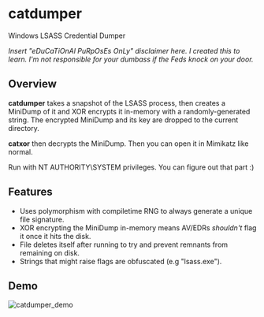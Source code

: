 # catdumper
Windows LSASS Credential Dumper

*Insert "eDuCaTiOnAl PuRpOsEs OnLy" disclaimer here. I created this to learn. I'm not responsible for your dumbass if the Feds knock on your door.*

## Overview

**catdumper** takes a snapshot of the LSASS process, then creates a MiniDump of it and XOR encrypts it in-memory with a randomly-generated string.
The encrypted MiniDump and its key are dropped to the current directory.

**catxor** then decrypts the MiniDump. Then you can open it in Mimikatz like normal.

Run with NT AUTHORITY\SYSTEM privileges. You can figure out that part :)

## Features

- Uses polymorphism with compiletime RNG to always generate a unique file signature.
- XOR encrypting the MiniDump in-memory means AV/EDRs *shouldn't* flag it once it hits the disk.
- File deletes itself after running to try and prevent remnants from remaining on disk.
- Strings that might raise flags are obfuscated (e.g "lsass.exe").

## Demo

![catdumper_demo](https://github.com/Meowmycks/catdumper/assets/45502375/5a6419db-e7e4-451d-b14c-66d7f78806c9)
